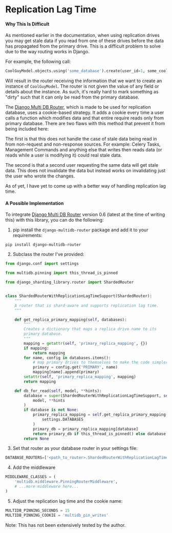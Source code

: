 # Replication Lag Time

#### Why This Is Difficult

As mentioned earlier in the documentation, when using replication drives you may get stale data if you read from one of these drives before the data has propagated from the primary drive. This is a difficult problem to solve due to the way routing works in Django.

For example, the following call:
```python
CoolGuyModel.objects.using('some_database').create(user_id=1, some_cool_guy_string="123")
```

Will result in the router receiving the information that we want to create an instance of `CoolGuyModel`. The router is not given the value of any field or details about the instance. As such, it's really hard to mark something as "dirty" such that it can only be read from the primary database. 

The [Django Multi DB Router](https://github.com/jbalogh/django-multidb-router), which is made to be used for replication database, uses a cookie-based strategy. It adds a cookie every time a user calls a function which modifies data and that entire require reads only from primary database. There are two flaws with this method that prevent it from being included here:

The first is that this does not handle the case of stale data being read in from non-request and non-response sources. For example: Celery Tasks, Management Commands and anything else that writes then reads data (or reads while a user is modifying it) could real stale data.

The second is that a second user requesting the same data will get stale data. This does not invalidate the data but instead works on invalidating just the user who wrote the changes.

As of yet, I have yet to come up with a better way of handling replication lag time.

#### A Possible Implementation

To integrate [Django Multi DB Router](https://github.com/jbalogh/django-multidb-router) version 0.6 (latest at the time of writing this) with this library, you can do the following:

1. pip install the `django-multidb-router` package and add it to your requirements:

`pip install django-multidb-router`

2. Subclass the router I've provided:

```python
from django.conf import settings

from multidb.pinning import this_thread_is_pinned

from django_sharding_library.router import ShardedRouter


class ShardedRouterWithReplicationLagTimeSupport(ShardedRouter):
    """
    A router that is shard-aware and supports replication lag time.
    """

    def get_replica_primary_mapping(self, databases):
        """
        Creates a dictionary that maps a replica drive name to its
        primary database.
        """
        mapping = getattr(self, 'primary_replica_mapping', {})
        if mapping:
            return mapping
        for name, config in databases.items():
            # map primary drives to themselves to make the code simpler
            primary = config.get('PRIMARY', name)
            mapping[name].append(primary)
        setattr(self, 'primary_replica_mapping', mapping)
        return mapping

    def db_for_read(self, model, **hints):
        database = super(ShardedRouterWithReplicationLagTimeSupport, self).db_for_read(
            model, **hints
        )
        if database is not None:
            primary_replica_mapping = self.get_replica_primary_mapping(
                settings.DATABASES
            )
            primary_db = primary_replica_mapping[database]
            return primary_db if this_thread_is_pinned() else database
        return None
```

3. Set that router as your database router in your settings file:

```python
DATABASE_ROUTERS=['<path_to_router>.ShardedRouterWithReplicationLagTimeSupport'],
````

4. Add the middleware

```python
MIDDLEWARE_CLASSES = (
    'multidb.middleware.PinningRouterMiddleware',
    # ...more middleware here...
)
```

5. Adjust the replication lag time and the cookie name:

```python
MULTIDB_PINNING_SECONDS = 15
MULTIDB_PINNING_COOKIE = 'multidb_pin_writes'
```

Note: This has not been extensively tested by the author.